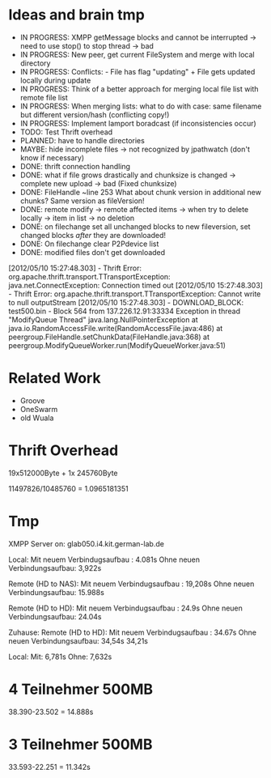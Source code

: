 Ideas and brain tmp
===================

* IN PROGRESS: XMPP getMessage blocks and cannot be interrupted -> need to use stop() to stop thread -> bad
* IN PROGRESS: New peer, get current FileSystem and merge with local directory
* IN PROGRESS: Conflicts:	- File has flag "updating" + File gets updated locally during update
* IN PROGRESS: Think of a better approach for merging local file list with remote file list
* IN PROGRESS: When merging lists: what to do with case: same filename but different version/hash (conflicting copy!)
* IN PROGRESS: Implement lamport boradcast (if inconsistencies occur)
* TODO: Test Thrift overhead
* PLANNED: have to handle directories
* MAYBE: hide incomplete files -> not recognized by jpathwatch (don't know if necessary)
* DONE: thrift connection handling
* DONE: what if file grows drastically and chunksize is changed -> complete new upload -> bad (Fixed chunksize)
* DONE: FileHandle ~line 253 What about chunk version in additional new chunks? Same version as fileVersion!
* DONE: remote modify -> remote affected items -> when try to delete locally -> item in list -> no deletion
* DONE: on filechange set all unchanged blocks to new fileversion, set changed blocks _after_ they are downloaded!
* DONE: On filechange clear P2Pdevice list
* DONE: modified files don't get downloaded

[2012/05/10 15:27:48.303] - Thrift Error: org.apache.thrift.transport.TTransportException: java.net.ConnectException: Connection timed out
[2012/05/10 15:27:48.303] - Thrift Error: org.apache.thrift.transport.TTransportException: Cannot write to null outputStream
[2012/05/10 15:27:48.303] - DOWNLOAD_BLOCK: test500.bin - Block 564 from 137.226.12.91:33334
Exception in thread "ModifyQueue Thread" java.lang.NullPointerException
	at java.io.RandomAccessFile.write(RandomAccessFile.java:486)
	at peergroup.FileHandle.setChunkData(FileHandle.java:368)
	at peergroup.ModifyQueueWorker.run(ModifyQueueWorker.java:51)

Related Work
============

* Groove
* OneSwarm
* old Wuala

Thrift Overhead
===============
19x512000Byte + 1x 245760Byte

11497826/10485760 = 1.0965181351

Tmp
===

XMPP Server on: glab050.i4.kit.german-lab.de

Local:
Mit neuem Verbindugsaufbau	: 4.081s
Ohne neuen Verbindungsaufbau: 3,922s

Remote (HD to NAS):
Mit neuem Verbindugsaufbau	: 19,208s
Ohne neuen Verbindungsaufbau: 15.988s

Remote (HD to HD):
Mit neuem Verbindugsaufbau	: 24.9s
Ohne neuen Verbindungsaufbau: 24.04s

Zuhause:
Remote (HD to HD):
Mit neuem Verbindugsaufbau	: 34.67s
Ohne neuen Verbindungsaufbau: 34,54s 34,21s

Local:
Mit: 6,781s
Ohne: 7,632s

4 Teilnehmer 500MB
==================

38.390-23.502 = 14.888s

3 Teilnehmer 500MB
==================

33.593-22.251 = 11.342s